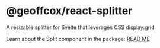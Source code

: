 # @geoffcox/react-splitter

A resizable splitter for Svelte that leverages CSS display:grid

Learn about the Split component in the package: [READ ME](https://github.com/GeoffCox/svelte-splitter/tree/main/package#readme)
